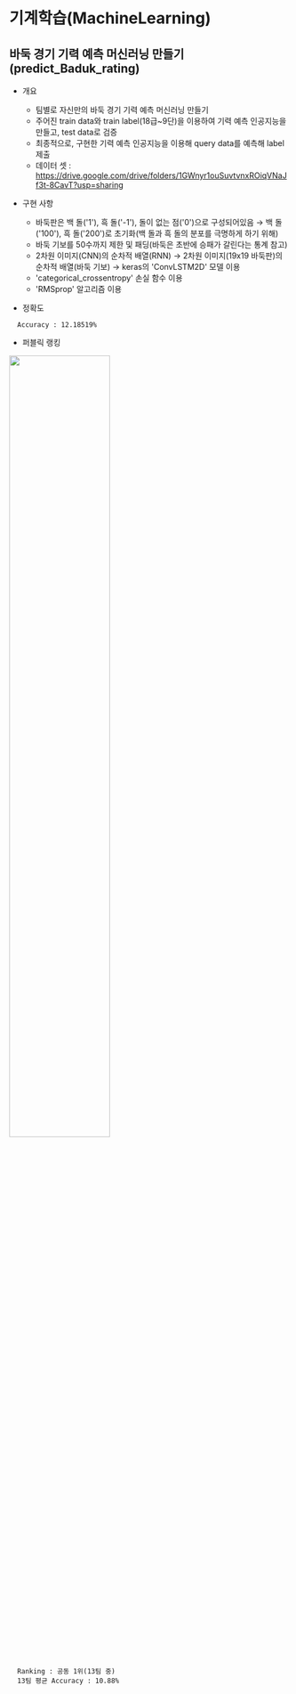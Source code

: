 # 기계학습(MachineLearning)


## 바둑 경기 기력 예측 머신러닝 만들기(predict_Baduk_rating)

- 개요
  + 팀별로 자신만의 바둑 경기 기력 예측 머신러닝 만들기
  + 주어진 train data와 train label(18급~9단)을 이용하여 기력 예측 인공지능을 만들고, test data로 검증
  + 최종적으로, 구현한 기력 예측 인공지능을 이용해 query data를 예측해 label 제출
  + 데이터 셋 : https://drive.google.com/drive/folders/1GWnyr1ouSuvtvnxROiqVNaJf3t-8CavT?usp=sharing

- 구현 사항
  + 바둑판은 백 돌('1'), 흑 돌('-1'), 돌이 없는 점('0')으로 구성되어있음 → 백 돌('100'), 흑 돌('200')로 초기화(백 돌과 흑 돌의 분포를 극명하게 하기 위해)
  + 바둑 기보를 50수까지 제한 및 패딩(바둑은 초반에 승패가 갈린다는 통계 참고)
  + 2차원 이미지(CNN)의 순차적 배열(RNN) → 2차원 이미지(19x19 바둑판)의 순차적 배열(바둑 기보) → keras의 'ConvLSTM2D' 모델 이용  
  + 'categorical_crossentropy' 손실 함수 이용
  + 'RMSprop' 알고리즘 이용
  
- 정확도
```
  Accuracy : 12.18519%
```

- 퍼블릭 랭킹

<img src="https://user-images.githubusercontent.com/62659407/121729249-32b8c680-cb29-11eb-9576-6fef5ba68c72.png" width="60%">

```
  Ranking : 공동 1위(13팀 중)
  13팀 평균 Accuracy : 10.88%
```
